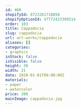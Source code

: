 ```yaml
---
id: 466
shopifyId: 8723261718858
shopifyOptionId: 47772423389514
order: 103
title: Cappadocia
slug: cappadocia
url: art-works/cappadocia
aliases: []
categories:
- graphics
inStock: false
isVisible: false
height: 30
width: 21
date: 2020-01-01T00:00:00Z
materials:
- paper
- watercolor
price: 200
mainImage: cappadocia.jpg
---
```

